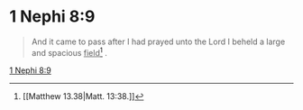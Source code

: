 # 1 Nephi 8:9

> And it came to pass after I had prayed unto the Lord I beheld a large and spacious <u>field</u>[^a] .

[1 Nephi 8:9](https://www.churchofjesuschrist.org/study/scriptures/bofm/1-ne/8?lang=eng&id=p9#p9)


[^a]: [[Matthew 13.38|Matt. 13:38.]]
